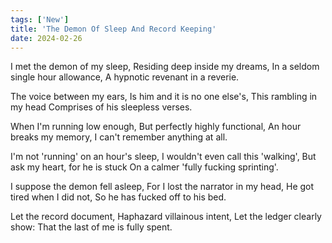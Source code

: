 ```yaml
---
tags: ['New']
title: 'The Demon Of Sleep And Record Keeping'
date: 2024-02-26
---
```


I met the demon of my sleep,
Residing deep inside my dreams,
In a seldom single hour allowance,
A hypnotic revenant in a reverie.

The voice between my ears,
Is him and it is no one else's,
This rambling in my head
Comprises of his sleepless verses.

When I'm running low enough,
But perfectly highly functional,
An hour breaks my memory,
I can't remember anything at all.

I'm not 'running' on an hour's sleep,
I wouldn't even call this 'walking',
But ask my heart, for he is stuck
On a calmer 'fully fucking sprinting'.

I suppose the demon fell asleep,
For I lost the narrator in my head,
He got tired when I did not,
So he has fucked off to his bed.

Let the record document,
Haphazard villainous intent,
Let the ledger clearly show:
That the last of me is fully spent.
